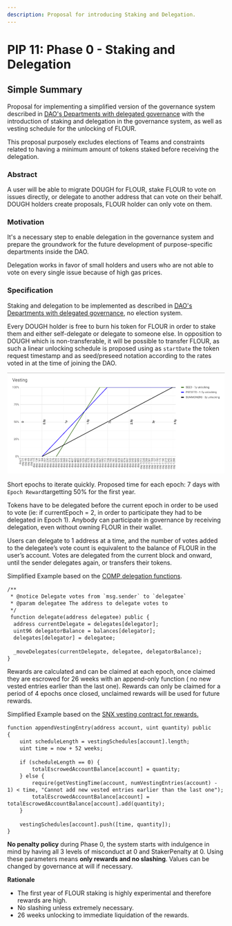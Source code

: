 ```yaml
---
description: Proposal for introducing Staking and Delegation.
---
```


# PIP 11: Phase 0 - Staking and Delegation

## Simple Summary

Proposal for implementing a simplified version of the governance system described in [DAO's Departments with delegated governance](piedao.md) with the introduction of staking and delegation in the governance system, as well as vesting schedule for the unlocking of FLOUR.  
  
This proposal purposely excludes elections of Teams and constraints related to having a minimum amount of tokens staked before receiving the delegation.

### Abstract <a id="abstract"></a>

A user will be able to migrate DOUGH for FLOUR, stake FLOUR to vote on issues directly, or delegate to another address that can vote on their behalf. DOUGH holders create proposals, FLOUR holder can only vote on them.

### Motivation <a id="motivation"></a>

It's a necessary step to enable delegation in the governance system and prepare the groundwork for the future development of purpose-specific departments inside the DAO.   
  
Delegation works in favor of small holders and users who are not able to vote on every single issue because of high gas prices.

### Specification <a id="specification"></a>

Staking and delegation to be implemented as described in [DAO's Departments with delegated governance](piedao.md), no election system.  
  
Every DOUGH holder is free to burn his token for FLOUR in order to stake them and either self-delegate or delegate to someone else. In opposition to DOUGH which is non-transferable, it will be possible to transfer FLOUR, as such a linear unlocking schedule is proposed using as `startDate` the token request timestamp and as seed/preseed notation according to the rates voted in at the time of joining the DAO.

![](../.gitbook/assets/vesting_schedule.png)

Short epochs to iterate quickly. Proposed time for each epoch: 7 days with `Epoch Reward`targetting 50% for the first year.  
  
Tokens have to be delegated before the current epoch in order to be used to vote \(ie: if currentEpoch = 2, in order to participate they had to be delegated in Epoch 1\). Anybody can participate in governance by receiving delegation, even without owning FLOUR in their wallet.  
  
Users can delegate to 1 address at a time, and the number of votes added to the delegatee’s vote count is equivalent to the balance of FLOUR in the user’s account. Votes are delegated from the current block and onward, until the sender delegates again, or transfers their tokens.  
  
Simplified Example based on the [COMP delegation functions](https://etherscan.io/address/0xc00e94cb662c3520282e6f5717214004a7f26888#code).

```text
/**
 * @notice Delegate votes from `msg.sender` to `delegatee`
 * @param delegatee The address to delegate votes to
 */
 function delegate(address delegatee) public {
  address currentDelegate = delegates[delegator];
  uint96 delegatorBalance = balances[delegator];
  delegates[delegator] = delegatee;
  
  _moveDelegates(currentDelegate, delegatee, delegatorBalance);
}
```

Rewards are calculated and can be claimed at each epoch, once claimed they are escrowed for 26 weeks with an append-only function \( no new vested entries earlier than the last one\). Rewards can only be claimed for a period of 4 epochs once closed, unclaimed rewards will be used for future rewards.  
  
Simplified Example based on the [SNX vesting contract for rewards.](https://etherscan.io/address/0xb671f2210b1f6621a2607ea63e6b2dc3e2464d1f#code)

```text
function appendVestingEntry(address account, uint quantity) public
{
    uint scheduleLength = vestingSchedules[account].length;
    uint time = now + 52 weeks;

    if (scheduleLength == 0) {
        totalEscrowedAccountBalance[account] = quantity;
    } else {
        require(getVestingTime(account, numVestingEntries(account) - 1) < time, "Cannot add new vested entries earlier than the last one");
        totalEscrowedAccountBalance[account] = totalEscrowedAccountBalance[account].add(quantity);
    }
    
    vestingSchedules[account].push([time, quantity]);
}
```

**No penalty policy** during Phase 0, the system starts with indulgence in mind by having all 3 levels of misconduct at 0 and StakerPenalty at 0. Using these parameters means **only rewards and no slashing**. Values can be changed by governance at will if necessary.

**Rationale**

* The first year of FLOUR staking is highly experimental and therefore rewards are high.
* No slashing unless extremely necessary.
* 26 weeks unlocking to immediate liquidation of the rewards.





  





